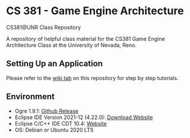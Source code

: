 # CS 381 - Game Engine Architecture

CS381@UNR Class Repository

A repository of helpful class material for the CS381 Game Engine Architecture Class at the University of Nevada, Reno. 

## Setting Up an Application

Please refer to the [wiki tab](https://github.com/sushillouis/381/wiki) on this repository for step by step tutorials.

## Environment
- Ogre 1.9.1: [Github Release](https://github.com/OGRECave/ogre/releases/tag/v1.9.1)
- Eclipse IDE Version 2021-12 (4.22.0): [Download Website](https://www.eclipse.org/downloads/)
- Eclipse C/C++ IDE CDT 10.4: [Website](https://www.eclipse.org/cdt/)
- OS: Debian or Ubuntu 2020 LTS

